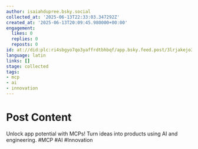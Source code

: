 ```yaml
---
author: isaiahdupree.bsky.social
collected_at: '2025-06-13T22:33:03.347292Z'
created_at: '2025-06-13T20:09:45.980000+00:00'
engagement:
  likes: 0
  replies: 0
  reposts: 0
id: at://did:plc:ri4sbgyo7qo3yaffrdtbhbqf/app.bsky.feed.post/3lrjakejo3t2b
language: latin
links: []
stage: collected
tags:
- mcp
- ai
- innovation
---
```


# Post Content

Unlock app potential with MCPs! Turn ideas into products using AI and engineering. #MCP #AI #Innovation
